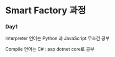 # Smart Factory 과정

### Day1

Interpreter 언어는 Python 과 JavaScript 무조건 공부

Compile 언어는 C# : asp dotnet core로 공부